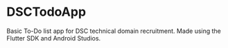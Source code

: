 # DSCTodoApp

Basic To-Do list app for DSC technical domain recruitment.
Made using the Flutter SDK and Android Studios.
